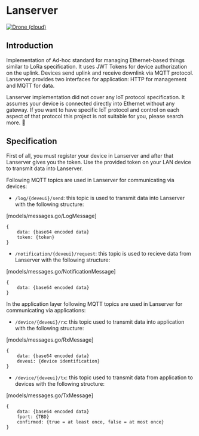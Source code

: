 # Lanserver
[![Drone (cloud)](https://img.shields.io/drone/build/I1820/lanserver.svg?style=flat-square)](https://cloud.drone.io/I1820/lanserver)

## Introduction

Implementation of Ad-hoc standard for managing Ethernet-based things similar to LoRa specification.
It uses JWT Tokens for device authorization on the uplink.
Devices send uplink and receive downlink via MQTT protocol.
Lanserver provides two interfaces for application: HTTP for management and MQTT for data.

Lanserver implementation did not cover any IoT protocol specification.
It assumes your device is connected directly into Ethernet without any gateway.
If you want to have specific IoT protocol and control on each aspect of that protocol
this project is not suitable for you, please search more. :see_no_evil:

## Specification

First of all, you must register your device in Lanserver and after that Lanserver gives you the token.
Use the provided token on your LAN device to transmit data into Lanserver.

Following MQTT topics are used in Lanserver for communicating via devices:

- `/log/{deveui}/send`:
this topic is used to transmit data into Lanserver with the following structure:

[models/messages.go/LogMessage]
```
{
    data: {base64 encoded data}
    token: {token}
}
```
- `/notification/{deveui}/request`:
this topic is used to recieve data from Lanserver with the following structure:

[models/messages.go/NotificationMessage]
```
{
    data: {base64 encoded data}
}
```

In the application layer following MQTT topics are used in Lanserver for communicating via applications:

- `/device/{deveui}/rx`:
this topic used to transmit data into application with the following structure:

[models/messages.go/RxMessage]
```
{
    data: {base64 encoded data}
    deveui: {device identification}
}
```

- `/device/{deveui}/tx`:
this topic used to transmit data from application to devices with the following structure:

[models/messages.go/TxMessage]
```
{
    data: {base64 encoded data}
    fport: {TBD}
    confirmed: {true = at least once, false = at most once}
}
```
